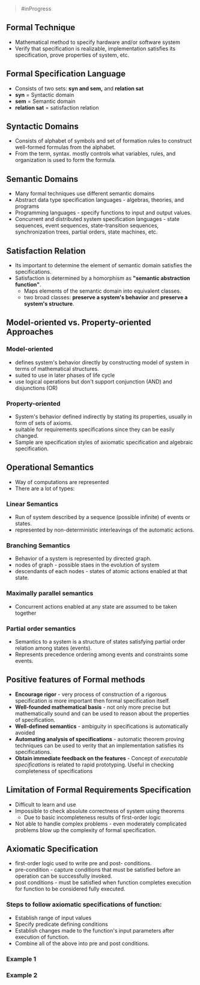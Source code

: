 > #inProgress 
## Formal Technique
- Mathematical method  to specify hardware and/or software system
- Verify that specification is realizable, implementation satisfies its specification, prove properties of system, etc.

## Formal Specification Language
- Consists of two sets: **syn and sem,** and **relation sat**
- **syn** = Syntactic domain
- **sem** = Semantic domain
- **relation sat** = satisfaction relation

## Syntactic Domains
- Consists of alphabet of symbols and set of formation rules to construct well-formed formulas from the alphabet.
- From the term, syntax. mostly controls what variables, rules, and organization is used to form the formula.

## Semantic Domains
- Many formal techniques use different semantic domains
- Abstract data type specification languages - algebras, theories, and programs
- Programming languages - specify functions to input and output values.
- Concurrent and distributed system specification languages - state sequences, event sequences, state-transition sequences, synchronization trees, partial orders, state machines, etc.
## Satisfaction Relation
- Its important to determine the element of semantic domain satisfies the specifications.
- Satisfaction is determined by a homorphism as **"semantic abstraction function"**. 
	- Maps elements of the semantic domain into equivalent classes.
	- two broad classes: **preserve a system's behavior** and **preserve a system's structure**.

## Model-oriented vs. Property-oriented Approaches

### Model-oriented
- defines system's behavior directly by constructing model of system in terms of mathematical structures.
- suited to use in later phases of life cycle
- use logical operations but don't support conjunction (AND) and disjunctions (OR)

### Property-oriented
- System's behavior defined indirectly by stating its properties, usually in form of sets of axioms.
- suitable for requirements specifications since they can be easily changed.
- Sample are specification styles of axiomatic specification and algebraic specification.

## Operational Semantics
- Way of computations are represented
- There are a lot of types:

### Linear Semantics
- Run of system described by a sequence (possible infinite) of events or states.
- represented by non-deterministic interleavings of the automatic actions.

### Branching Semantics
- Behavior of a system is represented by directed graph.
- nodes of graph - possible staes in the evolution of system
- descendants of each nodes - states of atomic actions enabled at that state.
### Maximally parallel semantics
- Concurrent actions enabled at any state are assumed to be taken together 

### Partial order semantics
- Semantics to a system is a structure of states satisfying partial order relation among states (events).
- Represents precedence ordering among events and constraints some events.
## Positive features of Formal methods
- **Encourage rigor** - very process of construction of a rigorous specification is more important then formal specification itself.
- **Well-founded mathematical basis** - not only more precise but mathematically sound and can be used to reason about the properties of specification.
- **Well-defined semantics** - ambiguity in specifications is automatically avoided
- **Automating analysis of specifications** - automatic theorem proving techniques can be used to verity that an implementation satisfies its specifications. 
- **Obtain immediate feedback on the features** - Concept of *executable specifications* is related to rapid prototyping. Useful in checking completeness of specifications

## Limitation of Formal Requirements Specification
- Difficult to learn and use
- Impossible to check absolute correctness of system using theorems
	- Due to basic incompleteness results of first-order logic
- Not able to handle complex problems - even moderately complicated problems blow up the complexity of formal specification.

## Axiomatic Specification
- first-order logic used to write pre and post- conditions.
- pre-condition - capture conditions that must be satisfied before an operation can be successfully invoked.
- post conditions - must be satisfied when function completes execution for function to be considered fully executed.

### Steps to follow axiomatic specifications of function:
- Establish range of input values
- Specify predicate defining conditions 
- Establish changes made to the function's input parameters after execution of function.
- Combine all of the above into pre and post conditions.

### Example 1


### Example 2
